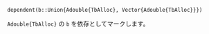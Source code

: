 ```
dependent(b::Union{Adouble{TbAlloc}, Vector{Adouble{TbAlloc}}})
```

`Adouble{TbAlloc}` の `b` を依存としてマークします。
